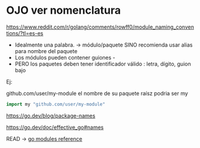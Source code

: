 # OJO ver nomenclatura
https://www.reddit.com/r/golang/comments/rowff0/module_naming_conventions/?tl=es-es

- Idealmente una palabra. -> módulo/paquete SINO recomienda usar alias para nombre del paquete
- Los módulos pueden contener guiones -
- PERO los paquetes deben tener identificador válido : letra, dígito, guion bajo

Ej: 

github.com/user/my-module  el nombre de su paquete raísz podria ser my

``` go
import my "github.com/user/my-module"
```

https://go.dev/blog/package-names

https://go.dev/doc/effective_go#names

READ -> [go modules reference](https://gophers-latam.github.io/posts/2021/04/golang-referencia-esencial-go-modules/)